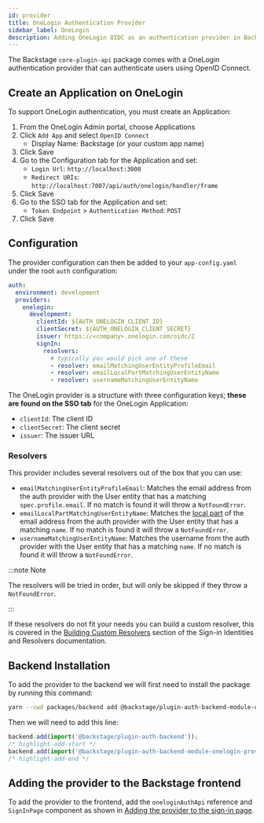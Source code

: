 ```yaml
---
id: provider
title: OneLogin Authentication Provider
sidebar_label: OneLogin
description: Adding OneLogin OIDC as an authentication provider in Backstage
---
```


The Backstage `core-plugin-api` package comes with a OneLogin authentication
provider that can authenticate users using OpenID Connect.

## Create an Application on OneLogin

To support OneLogin authentication, you must create an Application:

1. From the OneLogin Admin portal, choose Applications
2. Click `Add App` and select `OpenID Connect`
   - Display Name: Backstage (or your custom app name)
3. Click Save
4. Go to the Configuration tab for the Application and set:
   - `Login Url`: `http://localhost:3000`
   - `Redirect URIs`: `http://localhost:7007/api/auth/onelogin/handler/frame`
5. Click Save
6. Go to the SSO tab for the Application and set:
   - `Token Endpoint` > `Authentication Method`: `POST`
7. Click Save

## Configuration

The provider configuration can then be added to your `app-config.yaml` under the
root `auth` configuration:

```yaml
auth:
  environment: development
  providers:
    onelogin:
      development:
        clientId: ${AUTH_ONELOGIN_CLIENT_ID}
        clientSecret: ${AUTH_ONELOGIN_CLIENT_SECRET}
        issuer: https://<company>.onelogin.com/oidc/2
        signIn:
          resolvers:
            # typically you would pick one of these
            - resolver: emailMatchingUserEntityProfileEmail
            - resolver: emailLocalPartMatchingUserEntityName
            - resolver: usernameMatchingUserEntityName
```

The OneLogin provider is a structure with three configuration keys; **these are
found on the SSO tab** for the OneLogin Application:

- `clientId`: The client ID
- `clientSecret`: The client secret
- `issuer`: The issuer URL

### Resolvers

This provider includes several resolvers out of the box that you can use:

- `emailMatchingUserEntityProfileEmail`: Matches the email address from the auth provider with the User entity that has a matching `spec.profile.email`. If no match is found it will throw a `NotFoundError`.
- `emailLocalPartMatchingUserEntityName`: Matches the [local part](https://en.wikipedia.org/wiki/Email_address#Local-part) of the email address from the auth provider with the User entity that has a matching `name`. If no match is found it will throw a `NotFoundError`.
- `usernameMatchingUserEntityName`: Matches the username from the auth provider with the User entity that has a matching `name`. If no match is found it will throw a `NotFoundError`.

:::note Note

The resolvers will be tried in order, but will only be skipped if they throw a `NotFoundError`.

:::

If these resolvers do not fit your needs you can build a custom resolver, this is covered in the [Building Custom Resolvers](../identity-resolver.md#building-custom-resolvers) section of the Sign-in Identities and Resolvers documentation.

## Backend Installation

To add the provider to the backend we will first need to install the package by running this command:

```bash title="from your Backstage root directory"
yarn --cwd packages/backend add @backstage/plugin-auth-backend-module-onelogin-provider
```

Then we will need to add this line:

```ts title="in packages/backend/src/index.ts"
backend.add(import('@backstage/plugin-auth-backend'));
/* highlight-add-start */
backend.add(import('@backstage/plugin-auth-backend-module-onelogin-provider'));
/* highlight-add-end */
```

## Adding the provider to the Backstage frontend

To add the provider to the frontend, add the `oneloginAuthApi` reference and
`SignInPage` component as shown in
[Adding the provider to the sign-in page](../index.md#adding-the-provider-to-the-sign-in-page).
